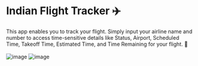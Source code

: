 # Indian Flight Tracker ✈️
This app enables you to track your flight. Simply input your airline name and number to access time-sensitive details like Status, Airport, Scheduled Time, Takeoff Time, Estimated Time, and Time Remaining for your flight. 🚀
<br>
</br>
![image](https://github.com/Rishit30G/Flight-Tracker/assets/74411873/3e7007a3-c038-4bb9-a6be-614df20a0741)
![image](https://github.com/Rishit30G/Flight-Tracker/assets/74411873/30d6d7a0-5c46-4a66-aaf6-22e748b48dea)

